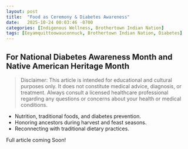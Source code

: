 ```yaml
---
layout: post
title:  "Food as Ceremony & Diabetes Awareness"
date:   2025-10-24 00:03:46 -0700
categories: [Indigenous Wellness, Brothertown Indian Nation]
tags: [Eeyamquittoowauconnuck, Brothertown Indian Nation, Diabetes]
---
```


## For National Diabetes Awareness Month and Native American Heritage Month

> Disclaimer: This article is intended for educational and cultural 
>  purposes only. It does not constitute medical advice, diagnosis, or
> treatment. Always consult a licensed healthcare professional 
> regarding any questions or concerns about your health or medical 
> conditions.


* Nutrition, traditional foods, and diabetes prevention.
* Honoring ancestors during harvest and feast seasons.
* Reconnecting with traditional dietary practices.

Full article coming Soon!
